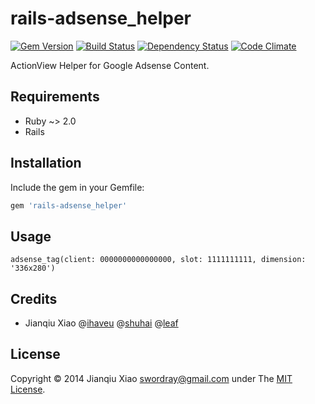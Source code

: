 # rails-adsense_helper

[![Gem Version](https://badge.fury.io/rb/rails-adsense_helper.png)](http://badge.fury.io/rb/rails-adsense_helper) [![Build Status](https://secure.travis-ci.org/swordray/rails-adsense_helper.png?branch=master)](http://travis-ci.org/swordray/rails-adsense_helper) [![Dependency Status](https://gemnasium.com/swordray/rails-adsense_helper.png?travis)](https://gemnasium.com/swordray/rails-adsense_helper) [![Code Climate](https://codeclimate.com/github/swordray/rails-adsense_helper.png)](https://codeclimate.com/github/swordray/rails-adsense_helper)

ActionView Helper for Google Adsense Content.

## Requirements

* Ruby ~> 2.0
* Rails

## Installation

Include the gem in your Gemfile:

```ruby
gem 'rails-adsense_helper'
```

## Usage

    adsense_tag(client: 0000000000000000, slot: 1111111111, dimension: '336x280')

## Credits

* Jianqiu Xiao @[ihaveu](http://www.ihaveu.com/home) @[shuhai](http://tw.shuhai.org/) @[leaf](http://leaf.iacger.com)

## License

Copyright © 2014 Jianqiu Xiao <swordray@gmail.com> under The [MIT License](http://opensource.org/licenses/MIT).
